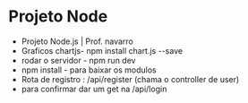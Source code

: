 # Projeto Node
- Projeto Node.js | Prof. navarro
- Graficos chartjs- npm install chart.js --save
- rodar o servidor - npm run dev
- npm install - para baixar os modulos
- Rota de registro : /api/register (chama o controller de user)
- para confirmar dar um get na /api/login

